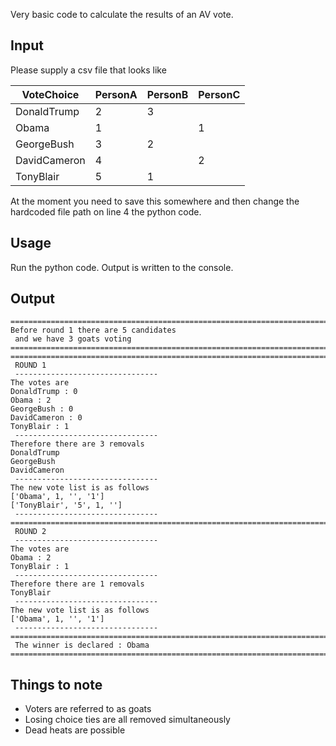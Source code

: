 Very basic code to calculate the results of an AV vote. 

## Input

Please supply a csv file that looks like 

|VoteChoice|PersonA|PersonB|PersonC|
| --- |--- |--- |--- |
|DonaldTrump|2|3||
|Obama|1||1|
|GeorgeBush|3|2||
|DavidCameron|4||2|
|TonyBlair|5|1||

At the moment you need to save this somewhere and then change the hardcoded file path on line 4 the python code.

## Usage

Run the python code. Output is written to the console.

## Output

```
============================================================================================
Before round 1 there are 5 candidates 
 and we have 3 goats voting
============================================================================================
============================================================================================
 ROUND 1
 --------------------------------
The votes are 
DonaldTrump : 0
Obama : 2
GeorgeBush : 0
DavidCameron : 0
TonyBlair : 1
 --------------------------------
Therefore there are 3 removals
DonaldTrump
GeorgeBush
DavidCameron
 --------------------------------
The new vote list is as follows
['Obama', 1, '', '1']
['TonyBlair', '5', 1, '']
 --------------------------------
============================================================================================
 ROUND 2
 --------------------------------
The votes are 
Obama : 2
TonyBlair : 1
 --------------------------------
Therefore there are 1 removals
TonyBlair
 --------------------------------
The new vote list is as follows
['Obama', 1, '', '1']
 --------------------------------
============================================================================================
 The winner is declared : Obama
============================================================================================
```

## Things to note

- Voters are referred to as goats
- Losing choice ties are all removed simultaneously
- Dead heats are possible
